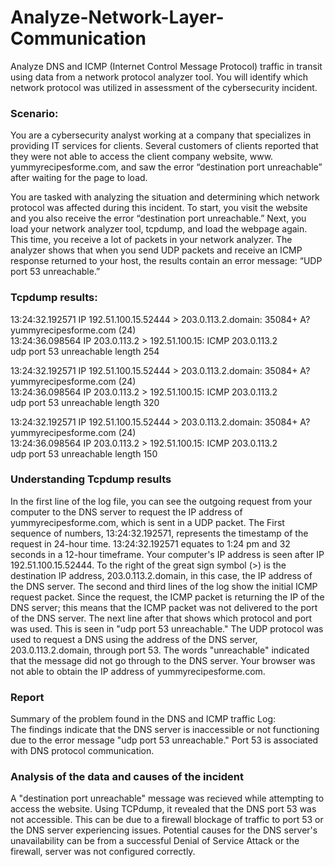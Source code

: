 # Analyze-Network-Layer-Communication
Analyze DNS and ICMP (Internet Control Message Protocol) traffic in transit using data from a network protocol analyzer tool. You will identify which network protocol was utilized in assessment of the cybersecurity incident.

### Scenario:
You are a cybersecurity analyst working at a company that specializes in providing IT services for clients. Several customers of clients reported that they were not able to access the client company website, www. yummyrecipesforme.com, and saw the error “destination port unreachable” after waiting for the page to load. 

You are tasked with analyzing the situation and determining which network protocol was affected during this incident. To start, you visit the website and you also receive the error “destination port unreachable.” Next, you load your network analyzer tool, tcpdump, and load the webpage again. This time, you receive a lot of packets in your network analyzer. The analyzer shows that when you send UDP packets and receive an ICMP response returned to your host, the results contain an error message: “UDP port 53 unreachable.” 


### Tcpdump results:
13:24:32.192571 IP 192.51.100.15.52444 > 203.0.113.2.domain: 35084+ A?  
yummyrecipesforme.com (24)  
13:24:36.098564 IP 203.0.113.2 > 192.51.100.15: ICMP 203.0.113.2  
udp port 53 unreachable length 254  

13:24:32.192571 IP 192.51.100.15.52444 > 203.0.113.2.domain: 35084+ A?  
yummyrecipesforme.com (24)  
13:24:36.098564 IP 203.0.113.2 > 192.51.100.15: ICMP 203.0.113.2  
udp port 53 unreachable length 320  

13:24:32.192571 IP 192.51.100.15.52444 > 203.0.113.2.domain: 35084+ A?  
yummyrecipesforme.com (24)  
13:24:36.098564 IP 203.0.113.2 > 192.51.100.15: ICMP 203.0.113.2  
udp port 53 unreachable length 150  

### Understanding Tcpdump results
In the first line of the log file, you can see the outgoing request from your computer to the DNS server to request the IP address of yummyrecipesforme.com, which is sent in a UDP packet. The First sequence of numbers, 13:24:32.192571, represents the timestamp of the request in 24-hour time. 13:24:32.192571 equates to 1:24 pm and 32 seconds in a 12-hour timeframe. Your computer's IP address is seen after IP 192.51.100.15.52444. To the right of the great sign symbol (>) is the destination IP address, 203.0.113.2.domain, in this case, the IP address of the DNS server. The second and third lines of the log show the initial ICMP request packet. Since the request, the ICMP packet is returning the IP of the DNS server; this means that the ICMP packet was not delivered to the port of the DNS server. The next line after that shows which protocol and port was used. This is seen in "udp port 53 unreachable." The UDP protocol was used to request a DNS using the address of the DNS server, 203.0.113.2.domain, through port 53. The words "unreachable" indicated that the message did not go through to the DNS server. Your browser was not able to obtain the IP address of yummyrecipesforme.com.

### Report
Summary of the problem found in the DNS and ICMP traffic Log:  
The findings indicate that the DNS server is inaccessible or not functioning due to the error message "udp port 53 unreachable." Port 53 is associated with DNS protocol communication.

### Analysis of the data and causes of the incident
A "destination port unreachable" message was recieved while attempting to access the website. Using TCPdump, it revealed that the DNS port 53 was not accessible. This can be due to a firewall blockage of traffic to port 53 or the DNS server experiencing issues. Potential causes for the DNS server's unavailability can be from a successful Denial of Service Attack or the firewall, server was not configured correctly. 
